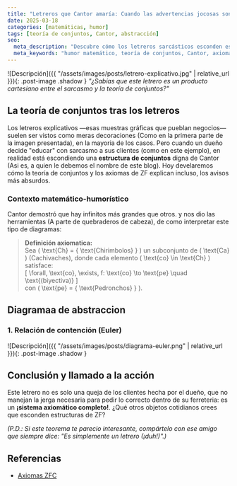 ```yaml
---
title: "Letreros que Cantor amaría: Cuando las advertencias jocosas son conjuntos no numerables"
date: 2025-03-18
categories: [matemáticas, humor]
tags: [teoría de conjuntos, Cantor, abstracción]
seo:
  meta_description: "Descubre cómo los letreros sarcásticos esconden estructuras matemáticas rigurosas: una aplicación jocosa de la teoría de conjuntos de Cantor."
  meta_keywords: "humor matemático, teoría de conjuntos, Cantor, axiomas ZF, abstracción, letreros graciosos"
---
```


![Descripción]({{ "/assets/images/posts/letrero-explicativo.jpg" | relative_url }}){: .post-image .shadow }
*"¿Sabías que este letrero es un producto cartesiano entre el sarcasmo y la teoría de conjuntos?"*

## La teoría de conjuntos tras los letreros

Los letreros explicativos —esas muestras gráficas que pueblan negocios— suelen ser vistos como meras decoraciones (Como en la primera parte de la imagen presentada), en la mayoria de los casos. Pero cuando un dueño decide "educar" con sarcasmo a sus clientes (como en este ejemplo), en realidad está escondiendo una **estructura de conjuntos** digna de Cantor (Asi es, a quien le debemos el nombre de este blog). Hoy develaremos cómo la teoría de conjuntos y los axiomas de ZF explican incluso, los avisos más absurdos.

### Contexto matemático-humorístico
Cantor demostró que hay infinitos más grandes que otros. y nos dio las herramientas (A parte de quebraderos de cabeza), de como interpretar este tipo de diagramas:

> **Definición axiomatica:**  
> Sea \( \text{Ch} = \{ \text{Chirimbolos} \} \) un subconjunto de \( \text{Ca} \) (Cachivaches), donde cada elemento \( \text{co} \in \text{Ch} \) satisface:  
> \[ \forall\, \text{co}\, \exists\, f: \text{co} \to \text{pe} \quad \text{(biyectiva)} \]  
> con \( \text{pe} = \{ \text{Pedronchos} \} \).

## Diagramaa de abstraccion
### 1. Relación de contención (Euler)
![Descripción]({{ "/assets/images/posts/diagrama-euler.png" | relative_url }}){: .post-image .shadow }

## Conclusión y llamado a la acción
Este letrero no es solo una queja de los clientes hecha por el dueño, que no manejan la jerga necesaria para pedir lo correcto dentro de su ferreteria: es un **¡sistema axiomático completo!**. ¿Qué otros objetos cotidianos crees que esconden estructuras de ZF?  

*(P.D.: Si este teorema te parecio interesante, compártelo con ese amigo que siempre dice: "Es simplemente un letrero (¡duh!)".)*

## Referencias
- [Axiomas ZFC](https://es.wikipedia.org/wiki/Axiomas_de_Zermelo-Fraenkel)